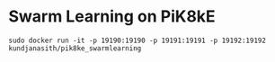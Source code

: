 # Swarm Learning on PiK8kE



```
sudo docker run -it -p 19190:19190 -p 19191:19191 -p 19192:19192 kundjanasith/pik8ke_swarmlearning
```